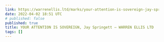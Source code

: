 ```yaml
---
link: https://warrenellis.ltd/marks/your-attention-is-sovereign-jay-springett/
date: 2022-04-02 18:51 UTC
# published: false
published: true
title: YOUR ATTENTION IS SOVEREIGN, Jay Springett – WARREN ELLIS LTD
tags: []
---
```



